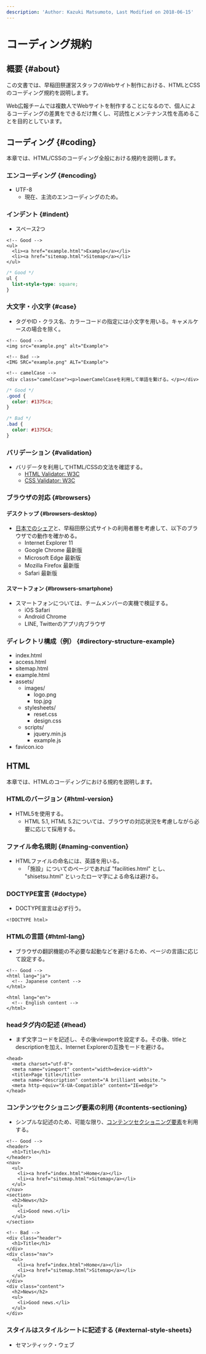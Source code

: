 ```yaml
---
description: 'Author: Kazuki Matsumoto, Last Modified on 2018-06-15'
---
```


# コーディング規約

## 概要 {#about}

この文書では、早稲田祭運営スタッフのWebサイト制作における、HTMLとCSSのコーディング規約を説明します。

Web広報チームでは複数人でWebサイトを制作することになるので、個人によるコーディングの差異をできるだけ無くし、可読性とメンテナンス性を高めることを目的としています。

## コーディング {#coding}

本章では、HTML/CSSのコーディング全般における規約を説明します。

### エンコーディング {#encoding}

* UTF-8
  * 現在、主流のエンコーディングのため。

### インデント {#indent}

* スペース2つ

```markup
<!-- Good -->
<ul>
  <li><a href="example.html">Example</a></li>
  <li><a href="sitemap.html">Sitemap</a></li>
</ul>
```

```css
/* Good */
ul {
  list-style-type: square;
}
```

### 大文字・小文字 {#case}

* タグやID・クラス名、カラーコードの指定には小文字を用いる。キャメルケースの場合を除く。

```markup
<!-- Good -->
<img src="example.png" alt="Example">

<!-- Bad -->
<IMG SRC="example.png" ALT="Example">

<!-- camelCase -->
<div class="camelCase"><p>lowerCamelCaseを利用して単語を繋げる。</p></div>
```

```css
/* Good */
.good {
  color: #1375ca;
}

/* Bad */
.bad {
  color: #1375CA;
}
```

### バリデーション {#validation}

* バリデータを利用してHTML/CSSの文法を確認する。
  * [HTML Validator: W3C](https://validator.w3.org/)
  * [CSS Validator: W3C](https://jigsaw.w3.org/css-validator/)

### ブラウザの対応 {#browsers}

#### デスクトップ {#browsers-desktop}

* [日本でのシェア](http://gs.statcounter.com/browser-market-share/desktop/)と、早稲田祭公式サイトの利用者層を考慮して、以下のブラウザでの動作を確かめる。
  * Internet Explorer 11
  * Google Chrome 最新版
  * Microsoft Edge 最新版
  * Mozilla Firefox 最新版
  * Safari 最新版

#### スマートフォン {#browsers-smartphone}

* スマートフォンについては、チームメンバーの実機で検証する。
  * iOS Safari
  * Android Chrome
  * LINE, Twitterのアプリ内ブラウザ

### ディレクトリ構成（例） {#directory-structure-example}

* index.html
* access.html
* sitemap.html
* example.html
* assets/
  * images/
    * logo.png
    * top.jpg
  * stylesheets/
    * reset.css
    * design.css
  * scripts/
    * jquery.min.js
    * example.js
* favicon.ico

## HTML

本章では、HTMLのコーディングにおける規約を説明します。

### HTMLのバージョン {#html-version}

* HTML5を使用する。
  * HTML 5.1, HTML 5.2については、ブラウザの対応状況を考慮しながら必要に応じて採用する。

### ファイル命名規則 {#naming-convention}

* HTMLファイルの命名には、英語を用いる。
  * 「施設」についてのページであれば "facilities.html" とし、 "shisetsu.html" といったローマ字による命名は避ける。

### DOCTYPE宣言 {#doctype}

* DOCTYPE宣言は必ず行う。

```markup
<!DOCTYPE html>
```

### HTMLの言語 {#html-lang}

* ブラウザの翻訳機能の不必要な起動などを避けるため、ページの言語に応じて設定する。

```markup
<!-- Good -->
<html lang="ja">
  <!-- Japanese content -->
</html>

<html lang="en">
  <!-- English content -->
</html>
```

### headタグ内の記述 {#head}

* まず文字コードを記述し、その後viewportを設定する。その後、titleとdescriptionを加え、Internet Explorerの互換モードを避ける。

```markup
<head>
  <meta charset="utf-8">
  <meta name="viewport" content="width=device-width">
  <title>Page title</title>
  <meta name="description" content="A brilliant website.">
  <meta http-equiv="X-UA-Compatible" content="IE=edge">
</head>
```

### コンテンツセクショニング要素の利用 {#contents-sectioning}

* シンプルな記述のため、可能な限り、[コンテンツセクショニング要素](https://developer.mozilla.org/ja/docs/Web/HTML/Element)を利用する。

```markup
<!-- Good -->
<header>
  <h1>Title</h1>
</header>
<nav>
  <ul>
    <li><a href="index.html">Home</a></li>
    <li><a href="sitemap.html">Sitemap</a></li>
  </ul>
</nav>
<section>
  <h2>News</h2>
  <ul>
    <li>Good news.</li>
  </ul>
</section>

<!-- Bad -->
<div class="header">
  <h1>Title</h1>
</div>
<div class="nav">
  <ul>
    <li><a href="index.html">Home</a></li>
    <li><a href="sitemap.html">Sitemap</a></li>
  </ul>
</div>
<div class="content">
  <h2>News</h2>
  <ul>
    <li>Good news.</li>
  </ul>
</div>
```

### スタイルはスタイルシートに記述する {#external-style-sheets}

* セマンティック・ウェブ



